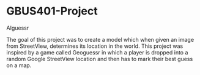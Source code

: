 # GBUS401-Project
AIguessr

The goal of this project was to create a model which when given an image from StreetView, determines its location in the world. This project was inspired by a game called Geoguessr in which a player is dropped into a random Google StreetView location and then has to mark their best guess on a map.

